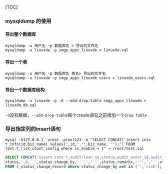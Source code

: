 [TOC]

### mysqldump 的使用

#### **导出整个数据库**

```
mysqldump -u 用户名 -p 数据库名 > 导出的文件名
mysqldump -u linuxde -p smgp_apps_linuxde > linuxde.sql
```

#### **导出一个表**

```
mysqldump -u 用户名 -p 数据库名 表名> 导出的文件名
mysqldump -u linuxde -p smgp_apps_linuxde users > linuxde_users.sql
```

#### **导出一个数据库结构**

```
mysqldump -u linuxde -p -d --add-drop-table smgp_apps_linuxde > linuxde_db.sql
```

`-d`没有数据，`--add-drop-tabl`e每个create语句之前增加一个`drop table`

### 导出指定列的insert语句

```shell
mysql -h127.0.0.1 -uroot -proot123 -e "SELECT CONCAT('insert into t_info(id,biz_name) values(',id,','',biz_name, '');') FROM test.t_risk_count_config where is_enable = 1" > /root/test.sql
```

```sql
SELECT CONCAT('insert into t_audit(loan_no,status,audit_actor_id,audit_actor,reject_reason,create_time) values(''',loan_no,''',',
status,',0,''',status_change_by,''',','''',status_remarks,'''',',''',status_change_time,''');') 
FROM t_status_change_record where status_change_by not in ('','risk');
```